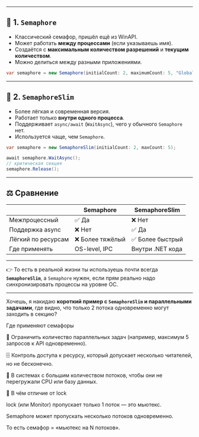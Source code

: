 ﻿
---

## 🔹 1. `Semaphore`

* Классический семафор, пришёл ещё из WinAPI.
* Может работать **между процессами** (если указываешь имя).
* Создаётся с **максимальным количеством разрешений** и **текущим количеством**.
* Можно делиться между разными приложениями.

```csharp
var semaphore = new Semaphore(initialCount: 2, maximumCount: 5, "Global/MySemaphore");
```

---

## 🔹 2. `SemaphoreSlim`

* Более лёгкая и современная версия.
* Работает только **внутри одного процесса**.
* Поддерживает `async/await` (`WaitAsync`), чего у обычного `Semaphore` нет.
* Используется чаще, чем `Semaphore`.

```csharp
var semaphore = new SemaphoreSlim(initialCount: 2, maxCount: 5);

await semaphore.WaitAsync();
// критическая секция
semaphore.Release();
```

---

## ⚖️ Сравнение

|                    | Semaphore       | SemaphoreSlim    |
| ------------------ | --------------- | ---------------- |
| Межпроцессный      | ✅ Да            | ❌ Нет            |
| Поддержка async    | ❌ Нет           | ✅ Да             |
| Лёгкий по ресурсам | ❌ Более тяжёлый | ✅ Более быстрый  |
| Где применять      | OS-level, IPC   | Внутри .NET кода |

---

👉 То есть в реальной жизни ты используешь почти всегда **`SemaphoreSlim`**, а `Semaphore` нужен, если прям реально надо синхронизировать процессы на уровне ОС.

---

Хочешь, я накидаю **короткий пример с `SemaphoreSlim` и параллельными задачами**, где видно, что только 2 потока одновременно могут заходить в секцию?


Где применяют семафоры

🔄 Ограничить количество параллельных задач (например, максимум 5 запросов к API одновременно).

🗄️ Контроль доступа к ресурсу, который допускает несколько читателей, но не бесконечно.

🧵 В системах с большим количеством потоков, чтобы они не перегружали CPU или базу данных.

🔹 В чём отличие от lock

lock (или Monitor) пропускает только 1 поток — это мьютекс.

Semaphore может пропускать несколько потоков одновременно.

То есть семафор = «мьютекс на N потоков».